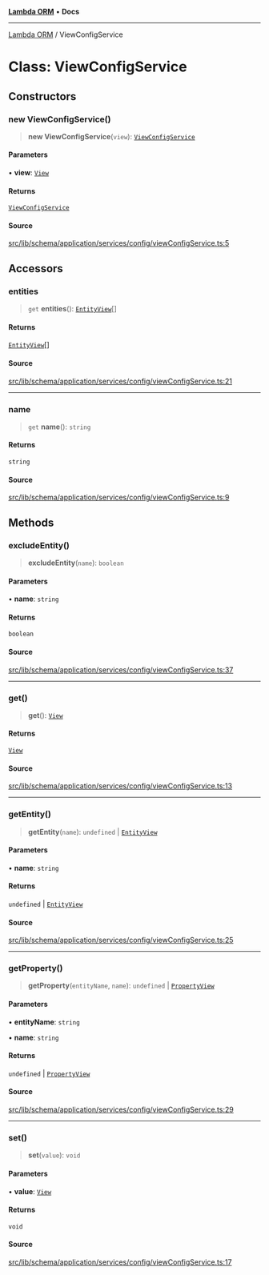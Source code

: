 [**Lambda ORM**](../README.md) • **Docs**

***

[Lambda ORM](../README.md) / ViewConfigService

# Class: ViewConfigService

## Constructors

### new ViewConfigService()

> **new ViewConfigService**(`view`): [`ViewConfigService`](ViewConfigService.md)

#### Parameters

• **view**: [`View`](../interfaces/View.md)

#### Returns

[`ViewConfigService`](ViewConfigService.md)

#### Source

[src/lib/schema/application/services/config/viewConfigService.ts:5](https://github.com/lambda-orm/lambdaorm-base/blob/b57bb1d116951848254ba54a2a732f51efc20654/src/lib/schema/application/services/config/viewConfigService.ts#L5)

## Accessors

### entities

> `get` **entities**(): [`EntityView`](../interfaces/EntityView.md)[]

#### Returns

[`EntityView`](../interfaces/EntityView.md)[]

#### Source

[src/lib/schema/application/services/config/viewConfigService.ts:21](https://github.com/lambda-orm/lambdaorm-base/blob/b57bb1d116951848254ba54a2a732f51efc20654/src/lib/schema/application/services/config/viewConfigService.ts#L21)

***

### name

> `get` **name**(): `string`

#### Returns

`string`

#### Source

[src/lib/schema/application/services/config/viewConfigService.ts:9](https://github.com/lambda-orm/lambdaorm-base/blob/b57bb1d116951848254ba54a2a732f51efc20654/src/lib/schema/application/services/config/viewConfigService.ts#L9)

## Methods

### excludeEntity()

> **excludeEntity**(`name`): `boolean`

#### Parameters

• **name**: `string`

#### Returns

`boolean`

#### Source

[src/lib/schema/application/services/config/viewConfigService.ts:37](https://github.com/lambda-orm/lambdaorm-base/blob/b57bb1d116951848254ba54a2a732f51efc20654/src/lib/schema/application/services/config/viewConfigService.ts#L37)

***

### get()

> **get**(): [`View`](../interfaces/View.md)

#### Returns

[`View`](../interfaces/View.md)

#### Source

[src/lib/schema/application/services/config/viewConfigService.ts:13](https://github.com/lambda-orm/lambdaorm-base/blob/b57bb1d116951848254ba54a2a732f51efc20654/src/lib/schema/application/services/config/viewConfigService.ts#L13)

***

### getEntity()

> **getEntity**(`name`): `undefined` \| [`EntityView`](../interfaces/EntityView.md)

#### Parameters

• **name**: `string`

#### Returns

`undefined` \| [`EntityView`](../interfaces/EntityView.md)

#### Source

[src/lib/schema/application/services/config/viewConfigService.ts:25](https://github.com/lambda-orm/lambdaorm-base/blob/b57bb1d116951848254ba54a2a732f51efc20654/src/lib/schema/application/services/config/viewConfigService.ts#L25)

***

### getProperty()

> **getProperty**(`entityName`, `name`): `undefined` \| [`PropertyView`](../interfaces/PropertyView.md)

#### Parameters

• **entityName**: `string`

• **name**: `string`

#### Returns

`undefined` \| [`PropertyView`](../interfaces/PropertyView.md)

#### Source

[src/lib/schema/application/services/config/viewConfigService.ts:29](https://github.com/lambda-orm/lambdaorm-base/blob/b57bb1d116951848254ba54a2a732f51efc20654/src/lib/schema/application/services/config/viewConfigService.ts#L29)

***

### set()

> **set**(`value`): `void`

#### Parameters

• **value**: [`View`](../interfaces/View.md)

#### Returns

`void`

#### Source

[src/lib/schema/application/services/config/viewConfigService.ts:17](https://github.com/lambda-orm/lambdaorm-base/blob/b57bb1d116951848254ba54a2a732f51efc20654/src/lib/schema/application/services/config/viewConfigService.ts#L17)
